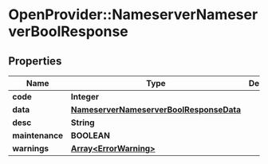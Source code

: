 # OpenProvider::NameserverNameserverBoolResponse

## Properties
Name | Type | Description | Notes
------------ | ------------- | ------------- | -------------
**code** | **Integer** |  | [optional] 
**data** | [**NameserverNameserverBoolResponseData**](NameserverNameserverBoolResponseData.md) |  | [optional] 
**desc** | **String** |  | [optional] 
**maintenance** | **BOOLEAN** |  | [optional] 
**warnings** | [**Array&lt;ErrorWarning&gt;**](ErrorWarning.md) |  | [optional] 

